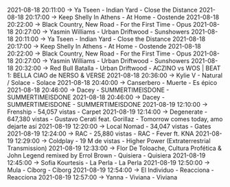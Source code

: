 2021-08-18 20:11:00 -> Ya Tseen - Indian Yard - Close the Distance
2021-08-18 20:17:00 -> Keep Shelly In Athens - At Home - Oostende
2021-08-18 20:22:00 -> Black Country, New Road - For the First Time - Opus
2021-08-18 20:27:00 -> Yasmin Williams - Urban Driftwood - Sunshowers
2021-08-18 20:11:00 -> Ya Tseen - Indian Yard - Close the Distance
2021-08-18 20:17:00 -> Keep Shelly In Athens - At Home - Oostende
2021-08-18 20:22:00 -> Black Country, New Road - For the First Time - Opus
2021-08-18 20:27:00 -> Yasmin Williams - Urban Driftwood - Sunshowers
2021-08-18 20:32:00 -> Red Bull Batalla - Urban Driftwood - ACZINO vs WOS | BEAT 1: BELLA CIAO de NERSO & VERSE
2021-08-18 20:36:00 -> Kylie V - Natural / Solace - Solace
2021-08-18 20:40:00 -> Canserbero - Muerte - Es épico
2021-08-18 20:46:00 -> Dacey - SUMMERTIMEISDONE - SUMMERTIMEISDONE
2021-08-18 20:46:00 -> Dacey - SUMMERTIMEISDONE - SUMMERTIMEISDONE
2021-08-19 12:10:00 -> Frenship - 54,057 vistas - Carpet
2021-08-19 12:14:00 -> Degenerate - 647,380 vistas - Gustavo Cerati feat. Gorillaz - Tomorrow comes today, amo dejarte así
2021-08-19 12:20:00 -> Local Nomad - 34,047 vistas - Gates
2021-08-19 12:24:00 -> RAC - 25,880 vistas - RAC - Fever ft. KNA
2021-08-19 12:29:00 -> Coldplay - 19 M de vistas - Higher Power (Extraterrestrial Transmission)
2021-08-19 12:33:00 -> Flor De Toloache, Cultura Profética & John Legend remixed by Errol Brown - Quisiera - Quisiera
2021-08-19 12:45:00 -> Sofia Kourtesis - La Perla - La Perla
2021-08-19 12:50:00 -> Mula - Cíborg - Cíborg
2021-08-19 12:54:00 -> El Individuo - Reacciona - Reacciona
2021-08-19 12:57:00 -> Yanna - Viviana - Viviana
